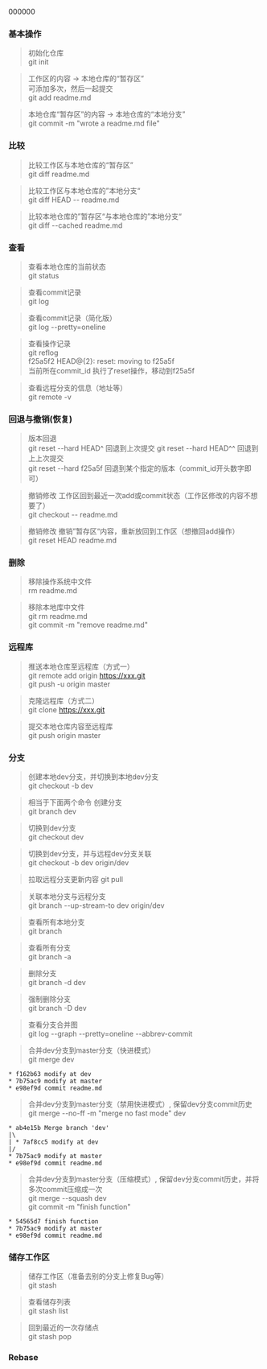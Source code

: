 000000
### 基本操作
> 初始化仓库  
git init  

> 工作区的内容 -> 本地仓库的“暂存区”  
> 可添加多次，然后一起提交  
git add readme.md  

> 本地仓库“暂存区”的内容 -> 本地仓库的“本地分支”   
git commit -m "wrote a readme.md file"

### 比较
> 比较工作区与本地仓库的“暂存区”  
git diff readme.md

> 比较工作区与本地仓库的”本地分支“   
git diff HEAD -- readme.md

> 比较本地仓库的”暂存区“与本地仓库的”本地分支“  
git diff --cached readme.md

### 查看
> 查看本地仓库的当前状态  
git status

> 查看commit记录  
git log

> 查看commit记录（简化版）  
git log --pretty=oneline  

> 查看操作记录  
git reflog  
    f25a5f2              HEAD@{2}: reset: moving to f25a5f   
当前所在commit_id         执行了reset操作，移动到f25a5f

> 查看远程分支的信息（地址等）    
git remote -v

### 回退与撤销(恢复)
> 版本回退  
git reset --hard HEAD^   回退到上次提交 
git reset --hard HEAD^^  回退到上上次提交  
git reset --hard f25a5f  回退到某个指定的版本（commit_id开头数字即可） 

> 撤销修改 工作区回到最近一次add或commit状态（工作区修改的内容不想要了）  
git checkout -- readme.md 

> 撤销修改 撤销”暂存区“内容，重新放回到工作区（想撤回add操作）  
git reset HEAD readme.md

### 删除
> 移除操作系统中文件  
rm readme.md     

> 移除本地库中文件   
git rm readme.md   
git commit -m "remove readme.md"

### 远程库
> 推送本地仓库至远程库（方式一）  
git remote add origin https://xxx.git   
git push -u origin master

> 克隆远程库（方式二）   
git clone https://xxx.git

> 提交本地仓库内容至远程库  
git push origin master

### 分支
> 创建本地dev分支，并切换到本地dev分支   
git checkout -b dev   

> 相当于下面两个命令
> 创建分支   
git branch dev   

> 切换到dev分支     
git checkout dev

> 切换到dev分支，并与远程dev分支关联  
git checkout -b dev origin/dev

> 拉取远程分支更新内容
git pull

> 关联本地分支与远程分支  
git branch --up-stream-to dev origin/dev

> 查看所有本地分支  
git branch

> 查看所有分支  
git branch -a

> 删除分支   
git branch -d dev

> 强制删除分支   
git branch -D dev  

> 查看分支合并图   
git log --graph --pretty=oneline --abbrev-commit

> 合并dev分支到master分支（快进模式）    
git merge dev  
``` 
* f162b63 modify at dev   
* 7b75ac9 modify at master      
* e98ef9d commit readme.md    
```

> 合并dev分支到master分支（禁用快进模式）, 保留dev分支commit历史   
git merge --no-ff -m "merge no fast mode" dev
```
* ab4e15b Merge branch 'dev'
|\  
| * 7af8cc5 modify at dev
|/      
* 7b75ac9 modify at master      
* e98ef9d commit readme.md 
```

> 合并dev分支到master分支（压缩模式）, 保留dev分支commit历史，并将多次commit压缩成一次  
git merge --squash dev   
git commit -m "finish function"
```
* 54565d7 finish function
* 7b75ac9 modify at master      
* e98ef9d commit readme.md 
```



### 储存工作区
> 储存工作区（准备去别的分支上修复Bug等）   
git stash

> 查看储存列表   
git stash list

> 回到最近的一次存储点   
git stash pop

### Rebase











